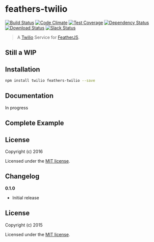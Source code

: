 # feathers-twilio

[![Build Status](https://travis-ci.org/feathersjs/feathers-twilio.png?branch=master)](https://travis-ci.org/feathersjs/feathers-twilio)
[![Code Climate](https://codeclimate.com/github/feathersjs/feathers-twilio.png)](https://codeclimate.com/github/feathersjs/feathers-twilio)
[![Test Coverage](https://codeclimate.com/github/feathersjs/feathers-twilio/badges/coverage.svg)](https://codeclimate.com/github/feathersjs/feathers-twilio/coverage)
[![Dependency Status](https://img.shields.io/david/feathersjs/feathers-twilio.svg?style=flat-square)](https://david-dm.org/feathersjs/feathers-twilio)
[![Download Status](https://img.shields.io/npm/dm/feathers-twilio.svg?style=flat-square)](https://www.npmjs.com/package/feathers-twilio)
[![Slack Status](http://slack.feathersjs.com/badge.svg)](http://slack.feathersjs.com)

> A [Twilio](https://www.twilio.com) Service for [FeatherJS](https://github.com/feathersjs).

## Still a WIP

## Installation

```bash
npm install twilio feathers-twilio --save
```

## Documentation

In progress

## Complete Example


## License

Copyright (c) 2016

Licensed under the [MIT license](LICENSE).


## Changelog

__0.1.0__

- Initial release

## License

Copyright (c) 2015

Licensed under the [MIT license](LICENSE).
